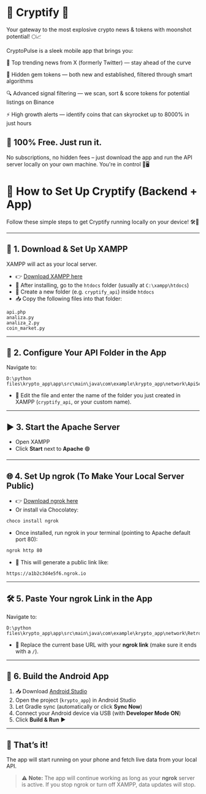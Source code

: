 # 🚀 Cryptify 📱

Your gateway to the most explosive crypto news & tokens with moonshot potential! 🌕📈

CryptoPulse is a sleek mobile app that brings you:

📰 Top trending news from X (formerly Twitter) — stay ahead of the curve

💎 Hidden gem tokens — both new and established, filtered through smart algorithms

🔍 Advanced signal filtering — we scan, sort & score tokens for potential listings on Binance

⚡️ High growth alerts — identify coins that can skyrocket up to 8000% in just hours

## 💸 100% Free. Just run it.
No subscriptions, no hidden fees – just download the app and run the API server locally on your own machine. You're in control 🧠🖥️

# 🚀 How to Set Up Cryptify (Backend + App)

Follow these simple steps to get Cryptify running locally on your device! 🛠️📱

---

## 🔧 1. Download & Set Up XAMPP
XAMPP will act as your local server.

- 👉 [Download XAMPP here](https://www.apachefriends.org/index.html)
- 📁 After installing, go to the `htdocs` folder (usually at `C:\xampp\htdocs`)
- 📂 Create a new folder (e.g. `cryptify_api`) inside `htdocs`
- 📥 Copy the following files into that folder:

```
api.php
analiza.py
analiza_2.py
coin_market.py
```

---

## 🧠 2. Configure Your API Folder in the App

Navigate to:
```
D:\python files\krypto_app\app\src\main\java\com\example\krypto_app\network\ApiService.kt
```

- 📝 Edit the file and enter the name of the folder you just created in XAMPP (`cryptify_api`, or your custom name).

---

## ▶️ 3. Start the Apache Server

- Open XAMPP
- Click **Start** next to **Apache** 🟢

---

## 🌐 4. Set Up ngrok (To Make Your Local Server Public)

- 👉 [Download ngrok here](https://ngrok.com/download)
- Or install via Chocolatey:

```bash
choco install ngrok
```

- Once installed, run ngrok in your terminal (pointing to Apache default port 80):

```bash
ngrok http 80
```

- 📎 This will generate a public link like:

```
https://a1b2c3d4e5f6.ngrok.io
```

---

## 🛠️ 5. Paste Your ngrok Link in the App

Navigate to:
```
D:\python files\krypto_app\app\src\main\java\com\example\krypto_app\network\RetrofitClient.kt
```

- 🔗 Replace the current base URL with your **ngrok link** (make sure it ends with a `/`).

---

## 🤖 6. Build the Android App

1. 📥 Download [Android Studio](https://developer.android.com/studio)
2. Open the project (`krypto_app`) in Android Studio
3. Let Gradle sync (automatically or click **Sync Now**)
4. Connect your Android device via USB (with **Developer Mode ON**)
5. Click **Build & Run** ▶️

---

## 🎉 That’s it!
The app will start running on your phone and fetch live data from your local API.

> ⚠️ **Note:** The app will continue working as long as your **ngrok** server is active. If you stop ngrok or turn off XAMPP, data updates will stop.


